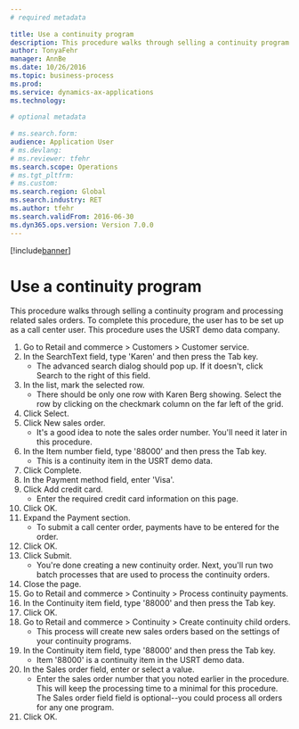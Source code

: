```yaml
--- 
# required metadata 
 
title: Use a continuity program
description: This procedure walks through selling a continuity program and processing related sales orders. 
author: TonyaFehr 
manager: AnnBe 
ms.date: 10/26/2016
ms.topic: business-process 
ms.prod:  
ms.service: dynamics-ax-applications 
ms.technology:  
 
# optional metadata 
 
# ms.search.form:   
audience: Application User 
# ms.devlang:  
# ms.reviewer: tfehr 
ms.search.scope: Operations 
# ms.tgt_pltfrm:  
# ms.custom:  
ms.search.region: Global
ms.search.industry: RET
ms.author: tfehr 
ms.search.validFrom: 2016-06-30 
ms.dyn365.ops.version: Version 7.0.0 
---
```


[!include[banner](../includes/banner.md)]

# Use a continuity program

This procedure walks through selling a continuity program and processing related sales orders. To complete this procedure, the user has to be set up as a call center user. This procedure uses the USRT demo data company.

1. Go to Retail and commerce > Customers > Customer service.
2. In the SearchText field, type 'Karen' and then press the Tab key.
    * The advanced search dialog should pop up. If it doesn't, click Search to the right of this field.  
3. In the list, mark the selected row.
    * There should be only one row with Karen Berg showing. Select the row by clicking on the checkmark column on the far left of the grid.  
4. Click Select.
5. Click New sales order.
    * It's a good idea to note the sales order number. You'll need it later in this procedure.  
6. In the Item number field, type '88000' and then press the Tab key.
    * This is a continuity item in the USRT demo data.  
7. Click Complete.
8. In the Payment method field, enter 'Visa'.
9. Click Add credit card.
    * Enter the required credit card information on this page.  
10. Click OK.
11. Expand the Payment section.
    * To submit a call center order, payments have to be entered for the order.  
12. Click OK.
13. Click Submit.
    * You're done creating a new continuity order. Next, you'll run two batch processes that are used to process the continuity orders.  
14. Close the page.
15. Go to Retail and commerce > Continuity > Process continuity payments.
16. In the Continuity item field, type '88000' and then press the Tab key.
17. Click OK.
18. Go to Retail and commerce > Continuity > Create continuity child orders.
    * This process will create new sales orders based on the settings of your continuity programs.  
19. In the Continuity item field, type '88000' and then press the Tab key.
    * Item '88000' is a continuity item in the USRT demo data.  
20. In the Sales order field, enter or select a value.
    * Enter the sales order number that you noted earlier in the procedure. This will keep the processing time to a minimal for this procedure. The Sales order field field is optional--you could process all orders for any one program.  
21. Click OK.

